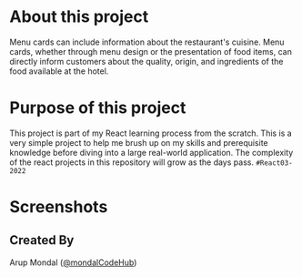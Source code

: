 # About this project
Menu cards can include information about the restaurant's cuisine. Menu cards, whether through menu design or the presentation of food items, can directly inform customers about the quality, origin, and ingredients of the food available at the hotel.

# Purpose of this project
This project is part of my React learning process from the scratch. This is a very simple project to help me brush up on my skills and prerequisite knowledge before diving into a large real-world application. The complexity of the react projects in this repository will grow as the days pass. ``#React03-2022``

# Screenshots 

## Created By
Arup Mondal ([@mondalCodeHub](https://www.github.com/mondalCodeHub))

